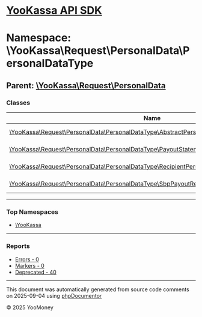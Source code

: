 # [YooKassa API SDK](../home.md)

# Namespace: \YooKassa\Request\PersonalData\PersonalDataType

## Parent: [\YooKassa\Request\PersonalData](../namespaces/yookassa-request-personaldata.md)

### Classes

| Name | Summary |
| ---- | ------- |
| [\YooKassa\Request\PersonalData\PersonalDataType\AbstractPersonalDataRequest](../classes/YooKassa-Request-PersonalData-PersonalDataType-AbstractPersonalDataRequest.md) | Класс, представляющий модель PersonalDataRequest. |
| [\YooKassa\Request\PersonalData\PersonalDataType\PayoutStatementRecipientPersonalDataRequest](../classes/YooKassa-Request-PersonalData-PersonalDataType-PayoutStatementRecipientPersonalDataRequest.md) | Класс, представляющий модель PayoutStatementRecipientPersonalDataRequest. |
| [\YooKassa\Request\PersonalData\PersonalDataType\RecipientPersonalDataRequestFactory](../classes/YooKassa-Request-PersonalData-PersonalDataType-RecipientPersonalDataRequestFactory.md) | Класс, представляющий модель PersonalDataFactory. |
| [\YooKassa\Request\PersonalData\PersonalDataType\SbpPayoutRecipientPersonalDataRequest](../classes/YooKassa-Request-PersonalData-PersonalDataType-SbpPayoutRecipientPersonalDataRequest.md) | Класс, представляющий модель SbpPayoutRecipientPersonalDataRequest. |

---

### Top Namespaces

* [\YooKassa](../namespaces/yookassa.md)

---

### Reports
* [Errors - 0](../reports/errors.md)
* [Markers - 0](../reports/markers.md)
* [Deprecated - 40](../reports/deprecated.md)

---

This document was automatically generated from source code comments on 2025-09-04 using [phpDocumentor](http://www.phpdoc.org/)

&copy; 2025 YooMoney